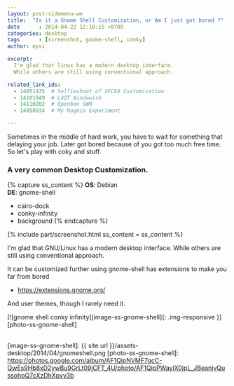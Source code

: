 ```yaml
---
layout: post-sidemenu-wm
title:  "Is it a Gnome Shell Customization, or Am I just got bored ?"
date      : 2014-04-22 12:18:15 +0700
categories: desktop
tags      : [screenshot, gnome-shell, conky]
author: epsi

excerpt:
  I'm glad that linux has a modern desktop interface.
  While others are still using conventional approach.

related_link_ids: 
  - 14051435  # Selfieshoot of XFCE4 Customization
  - 14101949  # LXQT Windowish
  - 14110202  # Openbox SWM
  - 14050934  # My Mageia Experiment

---
```


Sometimes in the middle of hard work,
you have to wait for something that delaying your job.
Later got bored because of you got too much free time.
So let's play with coky and stuff.

### A very common Desktop Customization.

{% capture ss_content %}
<strong>OS</strong>: Debian<br/>
<strong>DE</strong>: gnome-shell<br/>
  + cairo-dock<br/>
  + conky-infinity<br/>
  + background
{% endcapture %}

{% include part/screenshot.html ss_content = ss_content %}

I'm glad that GNU/Linux has a modern desktop interface.
While others are still using conventional approach.

It can be customized further using
gnome-shell has extensions to make you far from bored

* <https://extensions.gnome.org/>

And user themes, though I rarely need it.

[![gnome shell conky infinity][image-ss-gnome-shell]{: .img-responsive }][photo-ss-gnome-shell]
<br/><br/>

[//]: <> ( -- -- -- links below -- -- -- )

[image-ss-gnome-shell]: {{ site.url }}/assets-desktop/2014/04/gnomeshell.png
[photo-ss-gnome-shell]: https://photos.google.com/album/AF1QipNVMF7qcC-QwEs9Hb8xD2ywBu9GrLt09jCFT_4U/photo/AF1QipPWayiX0jpL_JBeanjvQussohpQ7cXzDhXpvy3b
